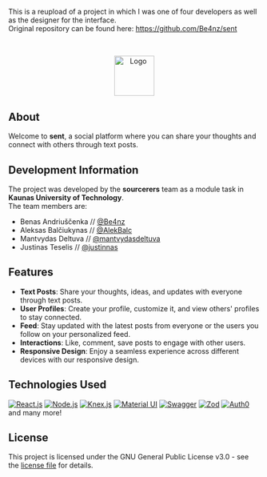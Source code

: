 This is a reupload of a project in which I was one of four developers as well as the designer for the interface.<br>
Original repository can be found here: https://github.com/Be4nz/sent
##
<br>
<div align="center">
  <img src="https://github.com/Be4nz/sent/assets/156369263/2fb06ab8-154b-4f41-adcc-c69ad782719b" alt="Logo" height="80">
</div>

## About

Welcome to **sent**, a social platform where you can share your thoughts and connect with others through text posts.

## Development Information

The project was developed by the **sourcerers** team as a module task in **Kaunas University of Technology**. <br>
The team members are:

- Benas Andriuščenka // [@Be4nz](https://github.com/Be4nz)
- Aleksas Balčiukynas // [@AlekBalc](https://github.com/AlekBalc)
- Mantvydas Deltuva // [@mantvydasdeltuva](https://github.com/mantvydasdeltuva)
- Justinas Teselis // [@justinnas](https://github.com/justinnas)

## Features

- **Text Posts**: Share your thoughts, ideas, and updates with everyone through text posts.
- **User Profiles**: Create your profile, customize it, and view others' profiles to stay connected.
- **Feed**: Stay updated with the latest posts from everyone or the users you follow on your personalized feed.
- **Interactions**: Like, comment, save posts to engage with other users.
- **Responsive Design**: Enjoy a seamless experience across different devices with our responsive design.

## Technologies Used
[![React.js](https://img.shields.io/badge/React-20232A?style=for-the-badge&logo=react&logoColor=61DAFB)](https://react.dev/)
[![Node.js](https://img.shields.io/badge/Node.js-43853D?style=for-the-badge&logo=node.js&logoColor=white)](https://nodejs.org/)
[![Knex.js](https://img.shields.io/badge/Knex.js-%232a2420?style=for-the-badge&logo=knexdotjs)](https://knexjs.org/)
[![Material UI](https://img.shields.io/badge/Material%20UI-0081CB?style=for-the-badge&logo=mui&logoColor=white)](https://mui.com/)
[![Swagger](https://img.shields.io/badge/Swagger-%23173647?style=for-the-badge&logo=swagger)](https://swagger.io/)
[![Zod](https://img.shields.io/badge/Zod-142641?style=for-the-badge&logo=zod&logoColor=4290ff)](https://zod.dev/)
[![Auth0](https://img.shields.io/badge/Auth0-%23000000?style=for-the-badge&logo=auth0&logoColor=%23FFFFFF)](https://auth0.com/)
<br>and many more!

## License

This project is licensed under the GNU General Public License v3.0 - see the [license file](https://github.com/Be4nz/sent/blob/main/LICENSE) for details.
